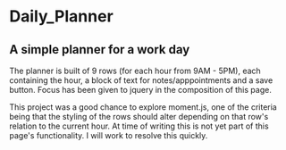# Daily_Planner
## A simple planner for a work day

The planner is built of 9 rows (for each hour from 9AM - 5PM), each containing the hour, a block of text for notes/apppointments and a save button.
Focus has been given to jquery in the composition of this page.

This project was a good chance to explore moment.js, one of the criteria being that the styling of the rows should alter depending on that row's relation to the current hour.
At time of writing this is not yet part of this page's functionality.
I will work to resolve this quickly.
